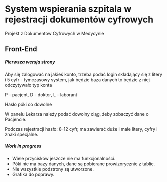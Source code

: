 # System wspierania szpitala w rejestracji dokumentów cyfrowych
Projekt z Dokumentów Cyfrowych w Medycynie

## Front-End

##### Pierwsza wersja strony

Aby się zalogować na jakieś konto, trzeba podać login składający się z litery i 5 cyfr - tymczasowy system, jak będzie baza danych to będzie z niej odczytywało typ konta

P - pacjent, D - doktor, L - laborant

Hasło póki co dowolne

W panelu Lekarza należy podać dowolny ciąg, żeby zobaczyć dane o Pacjencie.

Podczas rejestracji hasło: 8-12 cyfr, ma zawierać duże i małe litery, cyfry i znaki specjalne.

##### Work in progress

- Wiele przycisków jeszcze nie ma funkcjonalności.
- Póki nie ma bazy danych, dane są pobierane prowizorycznie z tablic.
- Nie wszystkie podstrony są utworzone.
- Grafika do poprawy.

